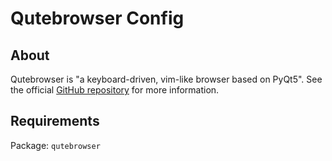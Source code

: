 # Qutebrowser Config

## About

Qutebrowser is "a keyboard-driven, vim-like browser based on PyQt5". See the
official [GitHub repository](https://github.com/qutebrowser/qutebrowser) for
more information.

## Requirements

Package: `qutebrowser`
